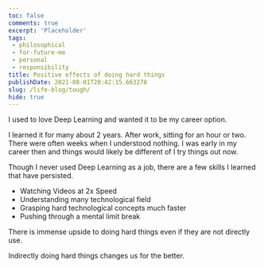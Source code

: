 ```yaml
---
toc: false
comments: true
excerpt: 'Placeholder' 
tags:
 - philosophical
 - for-future-me
 - personal
 - responsibility
title: Positive effects of doing hard things
publishDate: 2021-08-01T20:42:15.663278
slug: /life-blog/tough/
hide: true
---
```


I used to love Deep Learning and wanted it to be my career option.

I learned it for many about 2 years. After work, sitting for an hour or two. There were often weeks when I understood nothing. I was early in my career then and things would likely be different of I try things out now.

Though I never used Deep Learning as a job, there are a few skills I learned that have persisted.
- Watching Videos at 2x Speed
- Understanding many technological field
- Grasping hard technological concepts much faster
- Pushing through a mental limit break

There is immense upside to doing hard things even if they are not directly use.

Indirectly doing hard things changes us for the better.